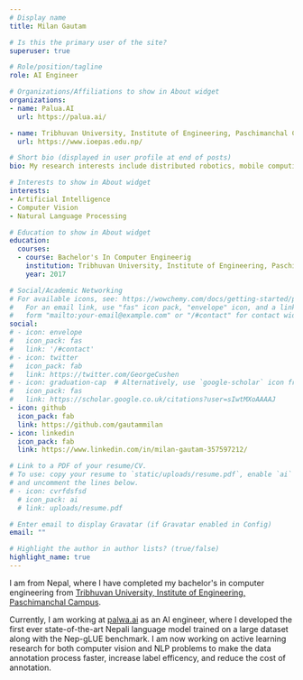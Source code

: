 ```yaml
---
# Display name
title: Milan Gautam

# Is this the primary user of the site?
superuser: true

# Role/position/tagline
role: AI Engineer

# Organizations/Affiliations to show in About widget
organizations:
- name: Palua.AI 
  url: https://palua.ai/

- name: Tribhuvan University, Institute of Engineering, Paschimanchal Campus
  url: https://www.ioepas.edu.np/

# Short bio (displayed in user profile at end of posts)
bio: My research interests include distributed robotics, mobile computing and programmable matter.

# Interests to show in About widget
interests:
- Artificial Intelligence
- Computer Vision
- Natural Language Processing

# Education to show in About widget
education:
  courses:
  - course: Bachelor's In Computer Engineerig
    institution: Tribhuvan University, Institute of Engineering, Paschimanchal Campus
    year: 2017

# Social/Academic Networking
# For available icons, see: https://wowchemy.com/docs/getting-started/page-builder/#icons
#   For an email link, use "fas" icon pack, "envelope" icon, and a link in the
#   form "mailto:your-email@example.com" or "/#contact" for contact widget.
social:
# - icon: envelope
#   icon_pack: fas
#   link: '/#contact'
# - icon: twitter
#   icon_pack: fab
#   link: https://twitter.com/GeorgeCushen
# - icon: graduation-cap  # Alternatively, use `google-scholar` icon from `ai` icon pack
#   icon_pack: fas
#   link: https://scholar.google.co.uk/citations?user=sIwtMXoAAAAJ
- icon: github
  icon_pack: fab
  link: https://github.com/gautammilan
- icon: linkedin
  icon_pack: fab
  link: https://www.linkedin.com/in/milan-gautam-357597212/

# Link to a PDF of your resume/CV.
# To use: copy your resume to `static/uploads/resume.pdf`, enable `ai` icons in `params.toml`, 
# and uncomment the lines below.
# - icon: cvrfdsfsd
  # icon_pack: ai
  # link: uploads/resume.pdf

# Enter email to display Gravatar (if Gravatar enabled in Config)
email: ""

# Highlight the author in author lists? (true/false)
highlight_name: true
---
```


I am from Nepal, where I have completed my bachelor's in computer engineering from [Tribhuvan University, Institute of Engineering, Paschimanchal Campus](https://www.ioepas.edu.np/). 

Currently, I am working at [palwa.ai](https://palua.ai/) as an AI engineer, where I developed the first ever state-of-the-art Nepali language model trained on a large dataset along with the Nep-gLUE benchmark. I am now working on active learning research for both computer vision and NLP problems to make the data annotation process faster, increase label efficency, and reduce the cost of annotation.


<!-- {{< icon name="download" pack="fas" >}} Download my {{< staticref "uploads/resume.pdf" "newtab" >}}resumé{{< /staticref >}}. -->
